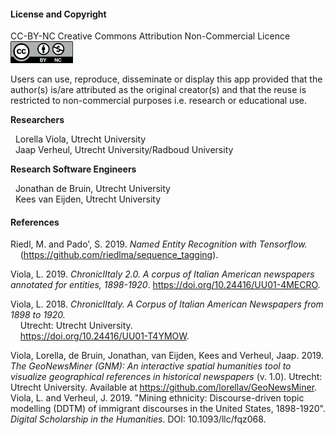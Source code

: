 
#### **License and Copyright**

CC-BY-NC Creative Commons Attribution Non-Commercial Licence
[<img src="cc_by_nc.png" alt="cc_by_nc" width="100"/>](http://creativecommons.org/licenses/by-nc/3.0/)

Users can use, reproduce, disseminate or display this app provided that the author(s) is/are attributed as
the original creator(s) and that the reuse is restricted to non-commercial purposes i.e. research or
educational use.

**Researchers**

  Lorella Viola, Utrecht University  
  Jaap Verheul, Utrecht University/Radboud University  

**Research Software Engineers**

  Jonathan de Bruin, Utrecht University  
  Kees van Eijden, Utrecht University  

#### **References**

Riedl, M. and Pado', S. 2019. _Named Entity Recognition with Tensorflow._  
    (https://github.com/riedlma/sequence_tagging).

Viola, L. 2019. *ChroniclItaly 2.0. A corpus of Italian American newspapers annotated for entities, 1898-1920*.                              https://doi.org/10.24416/UU01-4MECRO.

Viola, L. 2018. _ChroniclItaly. A Corpus of Italian American Newspapers from 1898 to 1920._  
    Utrecht: Utrecht University.   
    https://doi.org/10.24416/UU01-T4YMOW.

Viola, Lorella, de Bruin, Jonathan, van Eijden, Kees and Verheul, Jaap. 2019. *The GeoNewsMiner (GNM): An interactive spatial humanities tool to visualize geographical references in historical newspapers* (v. 1.0). Utrecht: Utrecht University. Available at https://github.com/lorellav/GeoNewsMiner.
  
Viola, L. and Verheul, J. 2019. "Mining ethnicity: Discourse-driven topic modelling (DDTM) of immigrant discourses in the United States,    1898-1920". *Digital Scholarship in the Humanities*. DOI: 10.1093/llc/fqz068.  

